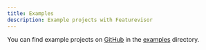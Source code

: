 ```yaml
---
title: Examples
description: Example projects with Featurevisor
---
```


You can find example projects on [GitHub](https://github.com/fahad19/featurevisor) in the [examples](https://github.com/fahad19/featurevisor/tree/main/examples) directory.
